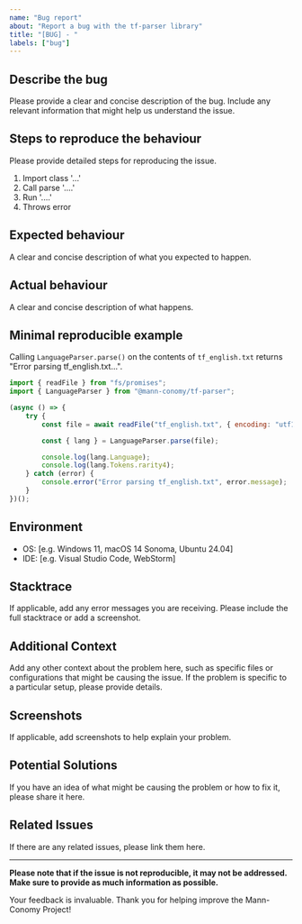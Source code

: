 ```yaml
---
name: "Bug report"
about: "Report a bug with the tf-parser library"
title: "[BUG] - "
labels: ["bug"]
---
```


## Describe the bug

Please provide a clear and concise description of the bug. Include any relevant information that might help us understand the issue.

## Steps to reproduce the behaviour

Please provide detailed steps for reproducing the issue.
1. Import class '...'
2. Call parse '....'
3. Run '....'
4. Throws error

## Expected behaviour

A clear and concise description of what you expected to happen.

## Actual behaviour

A clear and concise description of what happens.

## Minimal reproducible example
Calling `LanguageParser.parse()` on the contents of `tf_english.txt` returns "Error parsing tf_english.txt...".

```js
import { readFile } from "fs/promises";
import { LanguageParser } from "@mann-conomy/tf-parser";

(async () => {
    try {
        const file = await readFile("tf_english.txt", { encoding: "utf16le" });

        const { lang } = LanguageParser.parse(file);

        console.log(lang.Language);
        console.log(lang.Tokens.rarity4);
    } catch (error) {
        console.error("Error parsing tf_english.txt", error.message);
    }
})();
```

## Environment

- OS: [e.g. Windows 11, macOS 14 Sonoma, Ubuntu 24.04]
- IDE: [e.g. Visual Studio Code, WebStorm]

## Stacktrace

If applicable, add any error messages you are receiving. Please include the full stacktrace or add a screenshot.

## Additional Context

Add any other context about the problem here, such as specific files or configurations that might be causing the issue. If the problem is specific to a particular setup, please provide details.

## Screenshots

If applicable, add screenshots to help explain your problem.

## Potential Solutions

If you have an idea of what might be causing the problem or how to fix it, please share it here.

## Related Issues

If there are any related issues, please link them here.

---

**Please note that if the issue is not reproducible, it may not be addressed. Make sure to provide as much information as possible.**

Your feedback is invaluable. Thank you for helping improve the Mann-Conomy Project!
